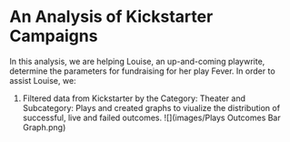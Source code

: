 # An Analysis of Kickstarter Campaigns
In this analysis, we are helping Louise, an up-and-coming playwrite, determine the parameters for fundraising for her play Fever.
In order to assist Louise, we:
  1. Filtered data from Kickstarter by the Category: Theater and Subcategory: Plays and created graphs to viualize the distribution of          successful, live and failed outcomes.
![](images/Plays Outcomes Bar Graph.png)
